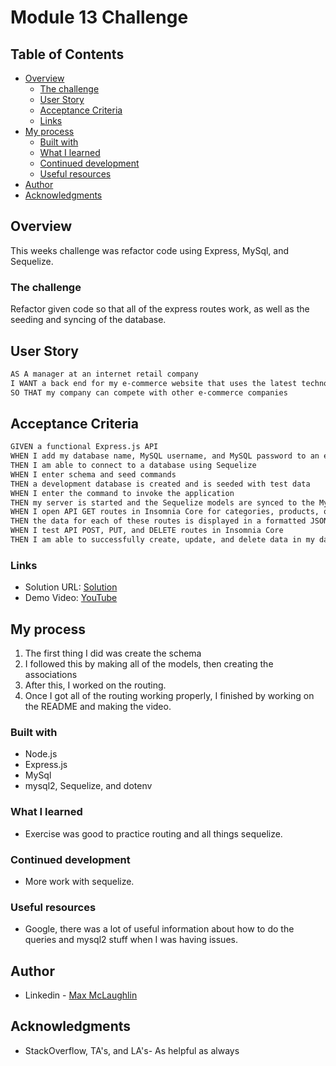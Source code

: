 # Module 13 Challenge

## Table of Contents

- [Overview](#overview)
  - [The challenge](#the-challenge)
  - [User Story](#user-story)
  - [Acceptance Criteria](#acceptance-criteria)
  - [Links](#links)
- [My process](#my-process)
  - [Built with](#built-with)
  - [What I learned](#what-i-learned)
  - [Continued development](#continued-development)
  - [Useful resources](#useful-resources)
- [Author](#author)
- [Acknowledgments](#acknowledgments)
  ​

## Overview

This weeks challenge was refactor code using Express, MySql, and Sequelize.
​

### The challenge

Refactor given code so that all of the express routes work, as well as the seeding and syncing of the database.

## User Story

```md
AS A manager at an internet retail company
I WANT a back end for my e-commerce website that uses the latest technologies
SO THAT my company can compete with other e-commerce companies
```

## Acceptance Criteria

```md
GIVEN a functional Express.js API
WHEN I add my database name, MySQL username, and MySQL password to an environment variable file
THEN I am able to connect to a database using Sequelize
WHEN I enter schema and seed commands
THEN a development database is created and is seeded with test data
WHEN I enter the command to invoke the application
THEN my server is started and the Sequelize models are synced to the MySQL database
WHEN I open API GET routes in Insomnia Core for categories, products, or tags
THEN the data for each of these routes is displayed in a formatted JSON
WHEN I test API POST, PUT, and DELETE routes in Insomnia Core
THEN I am able to successfully create, update, and delete data in my database
```

### Links

- Solution URL: [Solution](https://github.com/lafflin/13-Ecom-Back-End)
- Demo Video: [YouTube](https://youtu.be/BMwzsJGlfxo)
  ​

## My process

1. The first thing I did was create the schema
2. I followed this by making all of the models, then creating the associations
3. After this, I worked on the routing.
4. Once I got all of the routing working properly, I finished by working on the README and making the video.

### Built with

- Node.js
- Express.js
- MySql
- mysql2, Sequelize, and dotenv

### What I learned

- Exercise was good to practice routing and all things sequelize.

### Continued development

- More work with sequelize.

### Useful resources

- Google, there was a lot of useful information about how to do the queries and mysql2 stuff when I was having issues.

## Author

- Linkedin - [Max McLaughlin](https://www.linkedin.com/in/max-mcla/)

## Acknowledgments

- StackOverflow, TA's, and LA's- As helpful as always

